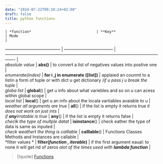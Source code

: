 ```yaml
---
date: "2024-07-22T09:10:24+02:00"
draft: false
title: python functions
---
```


    | *function*                              | **Key**                             | Mode                                                                                                                |

————————————— \| ———————————– \| ——————————————————————————————————————-
\|  
*absolute value* \| **abs()** \| to convert a list of negatives values
into postive one \|  
*enumerate(index)* \| **for i ,j in enumerate (\[list\])** \| applaied
an counmt to a listin a form of tuple or with dict u get dictionary /*if
u pass j u break the tuple* \|  
*globa list* \| **global**() \| get u info about what variebles and so
on u can acess within global scope \|  
*local list* \| **local**() \| get u an info about the locala vartiables
avaiable to u \|  
*weather all arguments are true* \| **all**() \| if the list is empty it
returns true *it does not work on just ints* \|  
*if **any**irratable is true* \| **any**() \| if the list is empty it
returns false \|  
*checlk the type of multple datat* \| **isinstance**() \| check eather
the type of data is same as inputed \|  
*check weathert the thing is calllable* \| **calllable**() \| Functions
Classes Methods and Instances are callable \|  
*filter values * \| **filter(*function , iterable*)** \| if the first
argument eaual: to none it will get rid of zeros *alot of the times used
with* ***lambda function*** \|

> \[!quote\] [Functions](/Notes/posts/scriptss/Functions)
